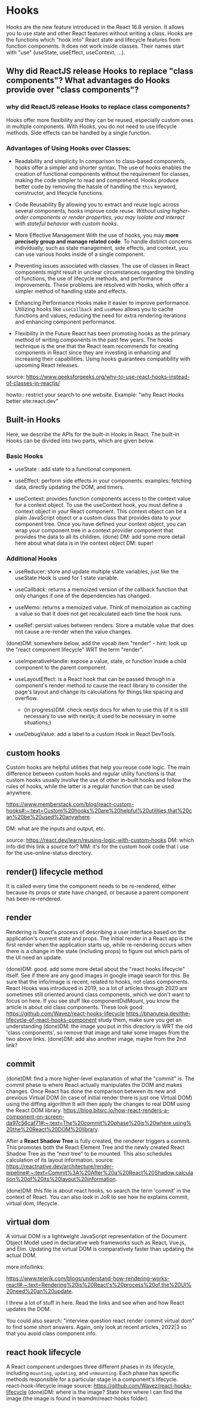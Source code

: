 # Hooks

Hooks are the new feature introduced in the React 16.8 version. It allows you to use state and other React features without writing a class. Hooks are the functions which "hook into" React state and lifecycle features from function components. It does not work inside classes. Their names start with "use" (useState, useEffect, useContext, ...).

## Why did ReactJS release Hooks to replace "class components"? What advantages do Hooks provide over "class components"?

### why did ReactJS release Hooks to replace class components?

Hooks offer more flexibility and they can be reused, especially custom ones in multiple components. With Hooks, you do not need to use lifecycle methods. Side effects can be handled by a single function.

<!-- source: https://circleci.com/blog/class-components-to-react-hooks/#:~:text=Hooks%20offer%20more%20flexibility%20and,handled%20by%20a%20single%20function. -->

### Advantages of Using Hooks over Classes:

- Readability and simplicity In comparison to class-based components, hooks offer a simpler and shorter syntax. The use of hooks enables the creation of functional components without the requirement for classes, making the code simpler to read and comprehend. Hooks produce better code by removing the hassle of handling the `this` keyword, constructor, and lifecycle functions.

- Code Reusability By allowing you to extract and reuse logic across several components, hooks improve code reuse. _Without using higher-order components or render properties, you may isolate and interact with stateful behavior with custom hooks._
- More Effective Management With the use of hooks, you may **more precisely group and manage related code**. To handle distinct concerns individually, such as state management, side effects, and context, you can use various hooks inside of a single component.

- Preventing issues associated with classes. The use of classes in React components might result in unclear circumstances regarding the binding of functions, the use of lifecycle methods, and performance improvements. These problems are resolved with hooks, which offer a simpler method of handling state and effects.

- Enhancing Performance Hooks make it easier to improve performance. Utilizing hooks like `useCallback` and `useMemo` allows you to cache functions and values, reducing the need for extra rendering iterations and enhancing component performance.

- Flexibility in the Future React has been promoting hooks as the primary method of writing components in the past few years. The hooks technique is the one that the React team recommends for creating components in React since they are investing in enhancing and increasing their capabilities. Using hooks guarantees compatibility with upcoming React releases.

source: https://www.geeksforgeeks.org/why-to-use-react-hooks-instead-of-classes-in-reactjs/

howto:: restrict your search to one website. Example: "why React Hooks better site:react.dev"

## Built-in Hooks

Here, we describe the APIs for the built-in Hooks in React. The built-in Hooks can be divided into two parts, which are given below.

### Basic Hooks

- useState : add state to a functional component.

- useEffect: perform side effects in your components. examples: fetching data, directly updating the DOM, and timers.

- useContext: provides function components access to the context value for a context object. To use the useContext hook, you must define a context object in your React component. This context object can be a plain JavaScript object or a custom class that provides data to your component tree. Once you have defined your context object, you can wrap your component tree in a context provider component that provides the data to all its children.
  (done) DM: add some more detail here about what data is in the context object DM: super!

### Additional Hooks

- useReducer: store and update multiple state variables, just like the useState Hook is used for 1 state variable.

- useCallback: returns a memoized version of the callback function that only changes if one of the dependencies has changed.

- useMemo: returns a memoized value. Think of memoization as caching a value so that it does not get recalculated each time the hook runs.

- useRef: persist values between renders. Store a mutable value that does not cause a re-render when the value changes.

(done)DM: somewhere below, add the vocab item "render" - hint: look up the "react component lifecycle" WRT the term "render".

- useImperativeHandle: expose a value, state, or function inside a child component to the parent component.

- useLayoutEffect: is a React hook that can be passed through in a component's render method to cause the react library to consider the page's layout and change its calculations for things like spacing and overflow.

  - (in progress)DM: check nextjs docs for when to use this (if it is still necessary to use with nextjs; it used to be necessary in some situations;)

- useDebugValue: add a label to a custom Hook in React DevTools.

## custom hooks

Custom hooks are helpful utilities that help you reuse code logic. The main difference between custom hooks and regular utility functions is that custom hooks usually involve the use of other in-built hooks and follow the rules of hooks, while the latter is a regular function that can be used anywhere.

https://www.memberstack.com/blog/react-custom-hooks#:~:text=Custom%20hooks%20are%20helpful%20utilities,that%20can%20be%20used%20anywhere.

DM: what are the inputs and output, etc.

source: https://react.dev/learn/reusing-logic-with-custom-hooks DM: which info did this link a source for? MM: it's for the custom hook code that i use for the use-online-status directory.

## render() lifecycle method

It is called every time the component needs to be re-rendered, either because its props or state have changed, or because a parent component has been re-rendered.

## render

Rendering is React's process of describing a user interface based on the application's current state and props. The initial render in a React app is the first render when the application starts up, while re-rendering occurs when there is a change in the state (including props) to figure out which parts of the UI need an update.

(done)DM: good. add some more detail about the "react hooks lifecycle" itself. See if there are any good images in google image search for this. Be sure that the info/image is recent, related to hooks, not class components. React Hooks was introduced in 2019, so a lot of articles through 2020 are sometimes still oriented around class components, which we don't want to focus on here. If you see stuff like componentDidMount, you know the article is about old class components. These look good:
https://github.com/Wavez/react-hooks-lifecycle
https://bhanuteja.dev/the-lifecycle-of-react-hooks-component
study them, make sure you get an understanding
(done)DM: the image you put in this directory is WRT the old 'class components', so remove that image and take some images from the two above links. (done)DM: add also another image, maybe from the 2nd link?

## commit

(done)DM: find a more higher-level explanation of what the "commit" is.
The commit phase is where React actually manipulates the DOM and makes changes. Once React has done the comparison between its new and previous Virtual DOM (in case of initial render there is just one Virtual DOM) using the diffing algorithm It will then apply the changes to real DOM using the React DOM library.
https://blog.bitsrc.io/how-react-renders-a-component-on-screen-da97c56caf71#:~:text=The%20commit%20phase%20is%20where,using%20the%20React%20DOM%20library.

After a **React Shadow Tree** is fully created, the renderer triggers a commit. This promotes both the React Element Tree and the newly created React Shadow Tree as the “next tree” to be mounted. This also schedules calculation of its layout information.
source: https://reactnative.dev/architecture/render-pipeline#:~:text=Commit%3A%20After%20a%20React%20Shadow,calculation%20of%20its%20layout%20information.

(done)DM: this file is about react hooks, so search the term 'commit' in the context of React. You can also look in JoR to see how he explains commit, virtual dom, lifecycle.

## virtual dom

A virtual DOM is a lightweight JavaScript representation of the Document Object Model used in declarative web frameworks such as React, Vue.js, and Elm. Updating the virtual DOM is comparatively faster than updating the actual DOM.

more info/links:

https://www.telerik.com/blogs/understand-how-rendering-works-react#:~:text=Rendering%20is%20React's%20process%20of,the%20UI%20need%20an%20update.

I threw a lot of stuff in here. Read the links and see when and how React updates the DOM.

You could also search: "interview question react render commit virtual dom" to find some short answers. Again, only look at recent articles, 2022|3 so that you avoid class component info.

## react hook lifecycle

A React component undergoes three different phases in its lifecycle, including `mounting`, `updating`, and `unmounting`. Each phase has specific methods responsible for a particular stage in a component's lifecycle.
react-hook-lifecycle image source: https://github.com/Wavez/react-hooks-lifecycle (done)DM: where is the image? State here where I can find the image.(the image is found in teamdm/react-hooks folder).
